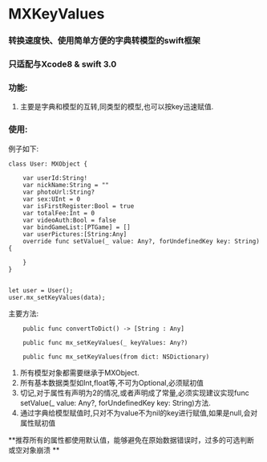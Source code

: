 # MXKeyValues

### 转换速度快、使用简单方便的字典转模型的swift框架

### 只适配与Xcode8 & swift 3.0

### 功能:
1. 主要是字典和模型的互转,同类型的模型,也可以按key迅速赋值.

### 使用:

例子如下:

```
class User: MXObject {
    
    var userId:String! 
    var nickName:String = ""
    var photoUrl:String?
    var sex:UInt = 0
    var isFirstRegister:Bool = true
    var totalFee:Int = 0
    var videoAuth:Bool = false
    var bindGameList:[PTGame] = []
    var userPictures:[String:Any]
    override func setValue(_ value: Any?, forUndefinedKey key: String) {
        
    }
}


let user = User();
user.mx_setKeyValues(data);

```
主要方法:

```
    public func convertToDict() -> [String : Any]

    public func mx_setKeyValues(_ keyValues: Any?)

    public func mx_setKeyValues(from dict: NSDictionary)
```

1. 所有模型对象都需要继承于MXObject.
2. 所有基本数据类型如Int,float等,不可为Optional,必须赋初值
3. 切记,对于属性有声明为2的情况,或者声明成了常量,必须实现建议实现func setValue(_ value: Any?, forUndefinedKey key: String)方法.
4. 通过字典给模型赋值时,只对不为value不为nil的key进行赋值,如果是null,会对属性赋初值  


**推荐所有的属性都使用默认值，能够避免在原始数据错误时，过多的可选判断或空对象崩溃
 **


 
